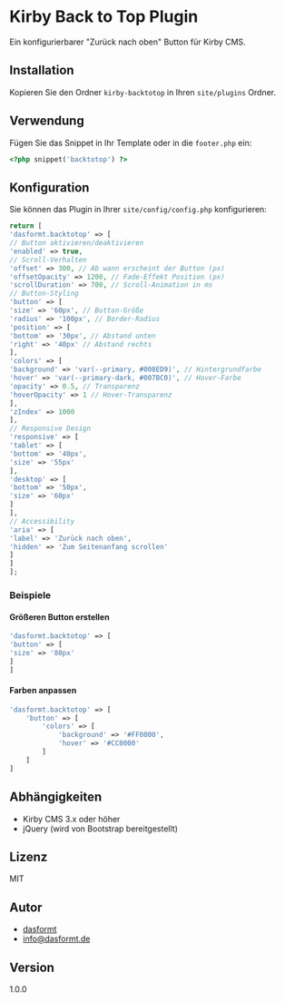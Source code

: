 # Kirby Back to Top Plugin

Ein konfigurierbarer "Zurück nach oben" Button für Kirby CMS.

## Installation

Kopieren Sie den Ordner `kirby-backtotop` in Ihren `site/plugins` Ordner.

## Verwendung

Fügen Sie das Snippet in Ihr Template oder in die `footer.php` ein:

```php
<?php snippet('backtotop') ?>
```

## Konfiguration

Sie können das Plugin in Ihrer `site/config/config.php` konfigurieren:

```php
return [
'dasformt.backtotop' => [
// Button aktivieren/deaktivieren
'enabled' => true,
// Scroll-Verhalten
'offset' => 300, // Ab wann erscheint der Button (px)
'offsetOpacity' => 1200, // Fade-Effekt Position (px)
'scrollDuration' => 700, // Scroll-Animation in ms
// Button-Styling
'button' => [
'size' => '60px', // Button-Größe
'radius' => '100px', // Border-Radius
'position' => [
'bottom' => '30px', // Abstand unten
'right' => '40px' // Abstand rechts
],
'colors' => [
'background' => 'var(--primary, #008ED9)', // Hintergrundfarbe
'hover' => 'var(--primary-dark, #007BC0)', // Hover-Farbe
'opacity' => 0.5, // Transparenz
'hoverOpacity' => 1 // Hover-Transparenz
],
'zIndex' => 1000
],
// Responsive Design
'responsive' => [
'tablet' => [
'bottom' => '40px',
'size' => '55px'
],
'desktop' => [
'bottom' => '50px',
'size' => '60px'
]
],
// Accessibility
'aria' => [
'label' => 'Zurück nach oben',
'hidden' => 'Zum Seitenanfang scrollen'
]
]
];
```

### Beispiele

#### Größeren Button erstellen

```php
'dasformt.backtotop' => [
'button' => [
'size' => '80px'
]
]
```

#### Farben anpassen
```php
'dasformt.backtotop' => [
    'button' => [
        'colors' => [
            'background' => '#FF0000',
            'hover' => '#CC0000'
        ]
    ]
]
```

## Abhängigkeiten

- Kirby CMS 3.x oder höher
- jQuery (wird von Bootstrap bereitgestellt)

## Lizenz

MIT

## Autor

- [dasformt](https://dasformt.de)
- <info@dasformt.de>

## Version

1.0.0


